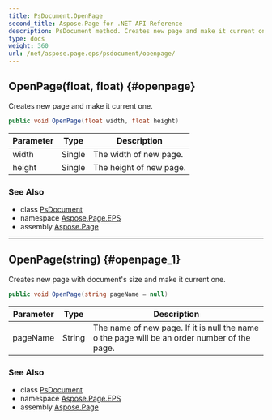 ```yaml
---
title: PsDocument.OpenPage
second_title: Aspose.Page for .NET API Reference
description: PsDocument method. Creates new page and make it current one
type: docs
weight: 360
url: /net/aspose.page.eps/psdocument/openpage/
---
```

## OpenPage(float, float) {#openpage}

Creates new page and make it current one.

```csharp
public void OpenPage(float width, float height)
```

| Parameter | Type | Description |
| --- | --- | --- |
| width | Single | The width of new page. |
| height | Single | The height of new page. |

### See Also

* class [PsDocument](../)
* namespace [Aspose.Page.EPS](../../psdocument/)
* assembly [Aspose.Page](../../../)

---

## OpenPage(string) {#openpage_1}

Creates new page with document's size and make it current one.

```csharp
public void OpenPage(string pageName = null)
```

| Parameter | Type | Description |
| --- | --- | --- |
| pageName | String | The name of new page. If it is null the name o the page will be an order number of the page. |

### See Also

* class [PsDocument](../)
* namespace [Aspose.Page.EPS](../../psdocument/)
* assembly [Aspose.Page](../../../)


